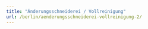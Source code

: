 ```yaml
---
title: "Änderungsschneiderei / Vollreinigung"
url: /berlin/aenderungsschneiderei-vollreinigung-2/
---
```

